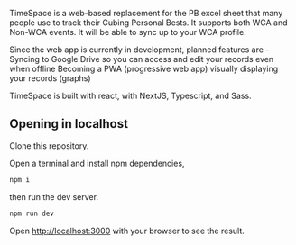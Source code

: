 TimeSpace is a web-based replacement for the PB excel sheet that many people use to track their Cubing Personal Bests. It supports both WCA and Non-WCA events.
It will be able to sync up to your WCA profile.

Since the web app is currently in development, planned features are -
Syncing to Google Drive so you can access and edit your records even when offline
Becoming a PWA (progressive web app)
visually displaying your records (graphs)

TimeSpace is built with react, with NextJS, Typescript, and Sass.

## Opening in localhost

Clone this repository.

Open a terminal and install npm dependencies,

```bash
npm i
```

then run the dev server.

```bash
npm run dev
```

Open [http://localhost:3000](http://localhost:3000) with your browser to see the result.
